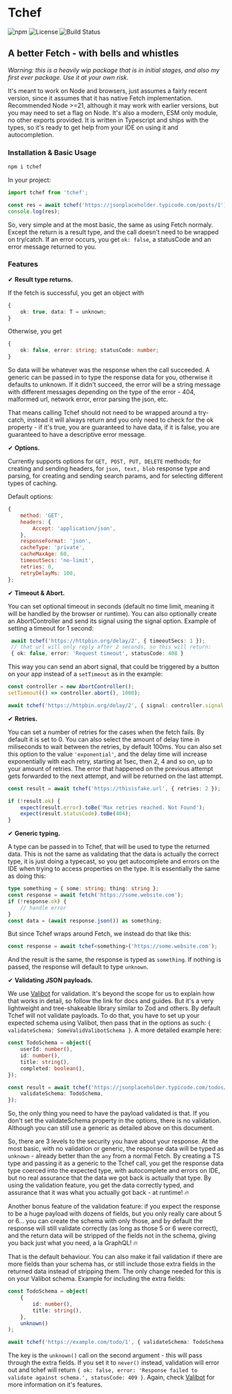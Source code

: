 # Tchef

![npm](https://img.shields.io/npm/v/tchef)
![License](https://img.shields.io/npm/l/tchef)
![Build Status](https://img.shields.io/github/actions/workflow/status/rogerio-romao/tchef/ci.yml)

## A better Fetch - with bells and whistles

_Warning: this is a heavily wip package that is in initial stages, and also my
first ever package. Use it at your own risk._

It's meant to work on Node and browsers, just assumes a fairly recent version,
since it assumes that it has native Fetch implementation. Recommended Node >=21,
although it may work with earlier versions, but you may need to set a flag on
Node. It's also a modern, ESM only module, no other exports provided. It is
written in Typescript and ships with the types, so it's ready to get help from
your IDE on using it and autocompletion.

### Installation & Basic Usage

```sh
npm i tchef
```

In your project:

```ts
import tchef from 'tchef';

const res = await tchef('https://jsonplaceholder.typicode.com/posts/1');
console.log(res);
```

So, very simple and at the most basic, the same as using Fetch normaly. Except
the return is a result type, and the call doesn't need to be wrapped on
try/catch. If an error occurs, you get `ok: false`, a statusCode and an error
message returned to you.

### Features

✔︎ **Result type returns.**

If the fetch is successful, you get an object with

```ts
{
    ok: true, data: T = unknown;
}
```

Otherwise, you get

```ts
{
    ok: false, error: string; statusCode: number;
}
```

So data will be whatever was the response when the call succeeded. A generic can
be passed in to type the response data for you, otherwise it defaults to
unknown. If it didn't succeed, the error will be a string message with different
messages depending on the type of the error - 404, malformed url, network error,
error parsing the json, etc.

That means calling Tchef should not need to be wrapped around a try-catch,
instead it will always return and you only need to check for the ok property -
if it's true, you are guaranteed to have data, if it is false, you are
guaranteed to have a descriptive error message.

✔︎ **Options.**

Currently supports options for `GET, POST, PUT, DELETE` methods; for creating
and sending headers, for `json, text, blob` response type and parsing, for
creating and sending search params, and for selecting different types of
caching.

Default options:

```js
{
    method: 'GET',
    headers: {
        Accept: 'application/json',
    },
    responseFormat: 'json',
    cacheType: 'private',
    cacheMaxAge: 60,
    timeoutSecs: 'no-limit',
    retries: 0,
    retryDelayMs: 100,
};
```

✔︎ **Timeout & Abort.**

You can set optional timeout in seconds (default no time limit, meaning it will
be handled by the browser or runtime). You can also optionally create an
AbortController and send its signal using the signal option. Example of setting
a timeout for 1 second:

```ts
 await tchef('https://httpbin.org/delay/2', { timeoutSecs: 1 });
 // that url will only reply after 2 seconds, so this will return:
 { ok: false, error: 'Request timeout', statusCode: 408 }
```

This way you can send an abort signal, that could be triggered by a button on
your app instead of a `setTimeout` as in the example:

```ts
const controller = new AbortController();
setTimeout(() => controller.abort(), 1000);

await tchef('https://httpbin.org/delay/2', { signal: controller.signal });
```

✔︎ **Retries.**

You can set a number of retries for the cases when the fetch fails. By default
it is set to 0. You can also select the amount of delay time in miliseconds to
wait between the retries, by default 100ms. You can also set this option to the
value `'exponential'`, and the delay time will increase exponentially with each
retry, starting at 1sec, then 2, 4 and so on, up to your amount of retries. The
error that happened on the previous attempt gets forwarded to the next attempt,
and will be returned on the last attempt.

```ts
const result = await tchef('https://thisisfake.url', { retries: 2 });

if (!result.ok) {
    expect(result.error).toBe('Max retries reached. Not Found');
    expect(result.statusCode).toBe(404);
}
```

✔︎ **Generic typing.**

A type can be passed in to Tchef, that will be used to type the returned data.
This is not the same as validating that the data is actually the correct type,
it is just doing a typecast, so you get autocomplete and errors on the IDE when
trying to access properties on the type. It is essentially the same as doing
this:

```ts
type something = { some: string; thing: string };
const response = await fetch('https://some.website.com');
if (!response.ok) {
    // handle error
}
const data = (await response.json()) as something;
```

But since Tchef wraps around Fetch, we instead do that like this:

```ts
const response = await tchef<something>('https://some.website.com');
```

And the result is the same, the response is typed as `something`. If nothing is
passed, the response will default to type `unknown`.

✔︎ **Validating JSON payloads.**

We use [Valibot](https://valibot.dev/) for validation. It's beyond the scope for
us to explain how that works in detail, so follow the link for docs and guides.
But it's a very lightweight and tree-shakeable library similar to Zod and
others. By default Tchef will not validate payloads. To do that, you have to set
up your expected schema using Valibot, then pass that in the options as such:
`{ validateSchema: SomeValidValibotSchema }`. A more detailed example here:

```ts
const TodoSchema = object({
    userId: number(),
    id: number(),
    title: string(),
    completed: boolean(),
});

const result = await tchef('https://jsonplaceholder.typicode.com/todos/1', {
    validateSchema: TodoSchema,
});
```

So, the only thing you need to have the payload validated is that. If you don't
set the validateSchema property in the options, there is no validation. Although
you can still use a generic as detailed above on this document.

So, there are 3 levels to the security you have about your response. At the most
basic, with no validation or generic, the response data will be typed as
`unknown` - already better than the `any` from a normal Fetch. By creating a TS
type and passing it as a generic to the Tchef call, you get the response data
type coerced into the expected type, with autocomplete and errors on IDE, but no
real assurance that the data we got back is actually that type. By using the
validation feature, you get the data correctly typed, and assurance that it was
what you actually got back - at runtime! 🔥

Another bonus feature of the validation feature: if you expect the response to
be a huge payload with dozens of fields, but you only really care about 5 or
6... you can create the schema with only those, and by default the response will
still validate correctly (as long as those 5 or 6 were correct), and the return
data will be stripped of the fields not in the schema, giving you back just what
you need, a la GraphQL! 🔥

That is the default behaviour. You can also make it fail validation if there are
more fields than your schema has, or still include those extra fields in the
returned data instead of stripping them. The only change needed for this is on
your Valibot schema. Example for including the extra fields:

```ts
const TodoSchema = object(
    {
        id: number(),
        title: string(),
    },
    unknown()
);

await tchef('https://example.com/todo/1', { validateSchema: TodoSchema });
```

The key is the `unknown()` call on the second argument - this will pass through
the extra fields. If you set it to `never()` instead, validation will error out
and tchef will return
`{ ok: false, error: 'Response failed to validate against schema.', statusCode: 409 }`.
Again, check [Valibot](https://valibot.dev/) for more information on it's
features.
